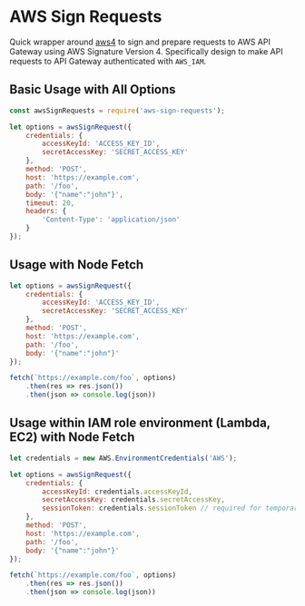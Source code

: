 # AWS Sign Requests
Quick wrapper around [aws4](https://github.com/mhart/aws4) to sign and prepare requests to AWS API Gateway using AWS Signature Version 4. Specifically design to make API requests to API Gateway authenticated with `AWS_IAM`.

## Basic Usage with All Options
```javascript
const awsSignRequests = require('aws-sign-requests');

let options = awsSignRequest({
    credentials: {
        accessKeyId: 'ACCESS_KEY_ID',
        secretAccessKey: 'SECRET_ACCESS_KEY'
    },
    method: 'POST',
    host: 'https://example.com',
    path: '/foo',
    body: '{"name":"john"}',
    timeout: 20,
    headers: {
        'Content-Type': 'application/json'
    }
});

```

## Usage with Node Fetch
```javascript
let options = awsSignRequest({
    credentials: {
        accessKeyId: 'ACCESS_KEY_ID',
        secretAccessKey: 'SECRET_ACCESS_KEY'
    },
    method: 'POST',
    host: 'https://example.com',
    path: '/foo',
    body: '{"name":"john"}'
});

fetch(`https://example.com/foo`, options)
    .then(res => res.json())
    .then(json => console.log(json))

```

## Usage within IAM role environment (Lambda, EC2) with Node Fetch
```javascript
let credentials = new AWS.EnvironmentCredentials('AWS');

let options = awsSignRequest({
    credentials: {
        accessKeyId: credentials.accessKeyId,
        secretAccessKey: credentials.secretAccessKey,
        sessionToken: credentials.sessionToken // required for temporary credentials
    },
    method: 'POST',
    host: 'https://example.com',
    path: '/foo',
    body: '{"name":"john"}'
});

fetch(`https://example.com/foo`, options)
    .then(res => res.json())
    .then(json => console.log(json))

```